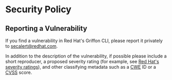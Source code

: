 # Security Policy

## Reporting a Vulnerability

If you find a vulnerability in Red Hat's Griffon CLI,
please report it privately to secalert@redhat.com.

In addition to the description of the vulnerability, if possible please include a short reproducer,
a proposed severity rating (for example, see
[Red Hat's severity ratings](https://access.redhat.com/security/updates/classification/)), and other
classifying metadata such as a [CWE](https://cwe.mitre.org/) ID or a
[CVSS](https://www.first.org/cvss/) score.
